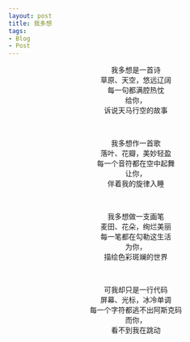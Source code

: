 ```yaml
---
layout: post
title: 我多想
tags:
- Blog
- Post
---
```

<center>
<p>
我多想是一首诗<br />
草原、天空，悠远辽阔<br />
每一句都满腔热忱<br />
给你，<br />
诉说天马行空的故事
</p>
<br />

<p>
我多想作一首歌<br />
落叶、花瓣，美妙轻盈<br />
每一个音符都在空中起舞<br />
让你，<br />
伴着我的旋律入睡
</p>
<br />

<p>
我多想做一支画笔<br />
麦田、花朵，绚烂美丽<br />
每一笔都在勾勒这生活<br />
为你，<br />
描绘色彩斑斓的世界
</p>
<br />

<p>
可我却只是一行代码<br />
屏幕、光标，冰冷单调<br />
每一个字符都逃不出阿斯克码<br />
而你，<br />
看不到我在跳动
</p>
<br />
<br />

</center>
